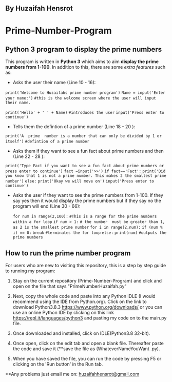 ## By Huzaifah Hensrot


# Prime-Number-Program

## Python 3 program to display the prime numbers

This program is written in **Python 3** which aims to aim **display the prime numbers from 1-100**. In addition to this, there are some *extra features* such as:

* Asks the user their name (Line 10 - 16):

`print('Welcome to Huzaifahs prime number program')`
`Name = input('Enter your name:')`
`#this is the welcome screen where the user will input their name.`

`print('Hello' + ' ' + Name)`
`#introduces the user`
`input('Press enter to continue')`

* Tells them the defintion of a prime number (Line 18 - 20 ):

`print('A  prime  number is a number that can only be divided by 1 or itself')`
`#defintion of a prime number`

* Asks them if they want to see a fun fact about prime numbers and then (Line 22 - 28 ):

`print('Type Fact if you want to see a fun fact about prime numbers or press enter to continue')`
`fact =input('>>')`
`if fact=='Fact':`
    `print('Did you know that 1 is not a prime number. This makes 2 the smallest prime number')`
`else:`
    `print('Okay we will move on')`
`input('Press enter to continue')`


* Asks the user if they want to see the prime numbers from 1-100. If they say yes then it would display the prime numbers but if they say no the program will end (Line 30 - 66):

  `for num in range(2,100):`
      `#This is a range for the prime numbers within a for loop`
   `if num > 1:`
       `# the number  must be greater than 1, as 2 is the smallest prime number`
       `for i in range(2,num):`
           `if (num % i) == 0:`
               `break`
            `#terminates the for loop`
       `else:`
           `print(num)`
           `#outputs the prime numbers`



## How to run the prime number program

For users who are new to visiting this repository, this is a step by step guide to running my program:

1. Stay on the current repository (Prime-Number-Program) and click and open on the file that says "PrimeNumberHuzaifah.py"

2. Next, copy the whole code and paste into any Python IDLE (I would recommend using the IDE from Python.org).
Click on the link to download Python3.8.3 https://www.python.org/downloads/ or you can use an online Python IDE by clicking on this link https://repl.it/languages/python3 and pasting my code on to the main.py file. 

3. Once downloaded and installed, click on IDLE(Python3.8 32-bit).

4. Once open, click on the edit tab and open a blank file. Thereafter paste the code and save it (**save the file as     (WhateverNameYouWant .py).

5. When you have saved the file, you can run the code by pressing F5 or clicking on the 'Run button' in the Run tab.

**Any problems just email me on: huzaifahhensrot@gmail.com 
